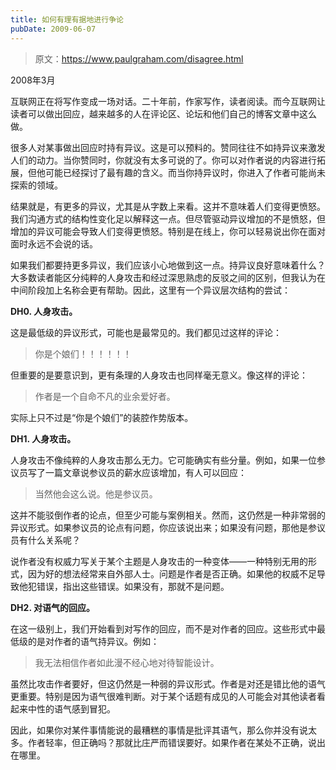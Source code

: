 ```yaml
---
title: 如何有理有据地进行争论
pubDate: 2009-06-07
---
```


> 原文：https://www.paulgraham.com/disagree.html 

            
2008年3月

互联网正在将写作变成一场对话。二十年前，作家写作，读者阅读。而今互联网让读者可以做出回应，越来越多的人在评论区、论坛和他们自己的博客文章中这么做。

很多人对某事做出回应时持有异议。这是可以预料的。赞同往往不如持异议来激发人们的动力。当你赞同时，你就没有太多可说的了。你可以对作者说的内容进行拓展，但他可能已经探讨了最有趣的含义。而当你持异议时，你进入了作者可能尚未探索的领域。

结果就是，有更多的异议，尤其是从字数上来看。这并不意味着人们变得更愤怒。我们沟通方式的结构性变化足以解释这一点。但尽管驱动异议增加的不是愤怒，但增加的异议可能会导致人们变得更愤怒。特别是在线上，你可以轻易说出你在面对面时永远不会说的话。

如果我们都要持更多异议，我们应该小心地做到这一点。持异议良好意味着什么？大多数读者能区分纯粹的人身攻击和经过深思熟虑的反驳之间的区别，但我认为在中间阶段加上名称会更有帮助。因此，这里有一个异议层次结构的尝试：

**DH0. 人身攻击。**

这是最低级的异议形式，可能也是最常见的。我们都见过这样的评论：

> 你是个娘们！！！！！！

但重要的是要意识到，更有条理的人身攻击也同样毫无意义。像这样的评论：

> 作者是一个自命不凡的业余爱好者。

实际上只不过是“你是个娘们”的装腔作势版本。

**DH1. 人身攻击。**

人身攻击不像纯粹的人身攻击那么无力。它可能确实有些分量。例如，如果一位参议员写了一篇文章说参议员的薪水应该增加，有人可以回应：

> 当然他会这么说。他是参议员。

这并不能驳倒作者的论点，但至少可能与案例相关。然而，这仍然是一种非常弱的异议形式。如果参议员的论点有问题，你应该说出来；如果没有问题，那他是参议员有什么关系呢？

说作者没有权威力写关于某个主题是人身攻击的一种变体——一种特别无用的形式，因为好的想法经常来自外部人士。问题是作者是否正确。如果他的权威不足导致他犯错误，指出这些错误。如果没有，那就不是问题。

**DH2. 对语气的回应。**

在这一级别上，我们开始看到对写作的回应，而不是对作者的回应。这些形式中最低级的是对作者的语气持异议。例如：

> 我无法相信作者如此漫不经心地对待智能设计。

虽然比攻击作者要好，但这仍然是一种弱的异议形式。作者是对还是错比他的语气更重要。特别是因为语气很难判断。对于某个话题有成见的人可能会对其他读者看起来中性的语气感到冒犯。

因此，如果你对某件事情能说的最糟糕的事情是批评其语气，那么你并没有说太多。作者轻率，但正确吗？那就比庄严而错误要好。如果作者在某处不正确，说出在哪里。
